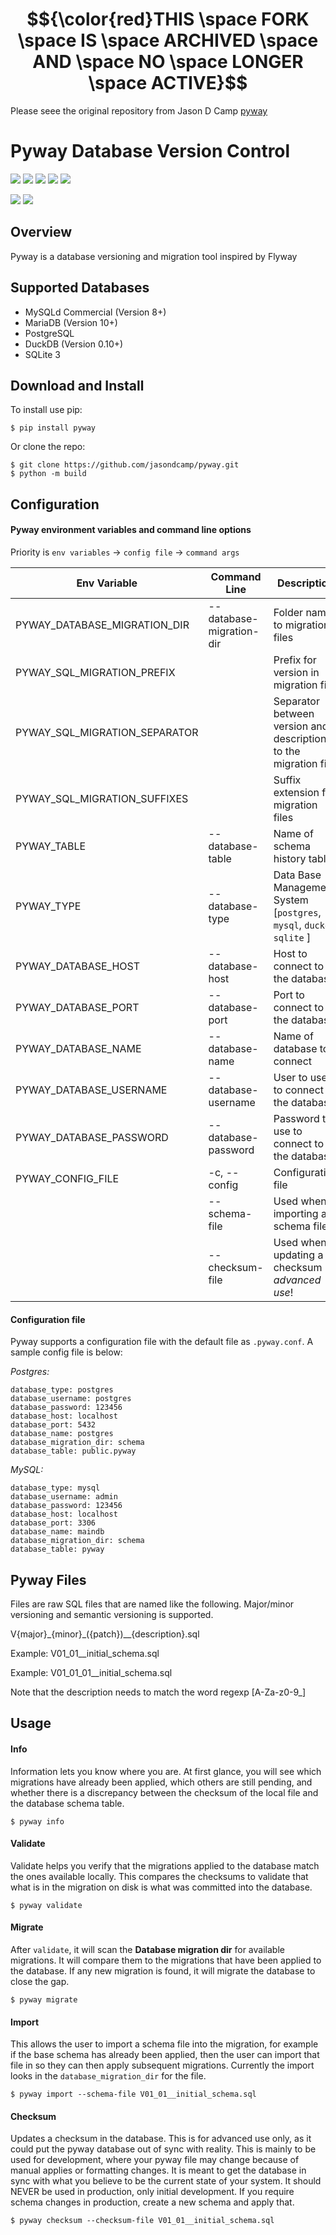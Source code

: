 # $${\color{red}THIS \space FORK \space IS \space ARCHIVED \space AND \space NO \space LONGER \space ACTIVE}$$


Please seee the original repository from Jason D Camp [pyway](https://github.com/jasondcamp/pyway)

# Pyway Database Version Control
![](https://img.shields.io/pypi/v/pyway.svg) ![](https://img.shields.io/badge/status-beta-yellow) ![](https://github.com/jasondcamp/pyway/actions/workflows/pyway-test.yml/badge.svg)  ![](https://img.shields.io/pypi/pyversions/pyway.svg) ![](https://img.shields.io/badge/license-GPL-lightgrey)

![](https://api.codeclimate.com/v1/badges/6ad7c702ffb0b1b96c1a/maintainability) ![](https://api.codeclimate.com/v1/badges/6ad7c702ffb0b1b96c1a/test_coverage)

## Overview
Pyway is a database versioning and migration tool inspired by Flyway

## Supported Databases
- MySQLd Commercial (Version 8+)
- MariaDB (Version 10+)
- PostgreSQL
- DuckDB (Version 0.10+)
- SQLite 3

## Download and Install
To install use pip:

    $ pip install pyway

Or clone the repo:

    $ git clone https://github.com/jasondcamp/pyway.git
    $ python -m build

## Configuration
#### Pyway environment variables and command line options

Priority is `env variables` -> `config file` -> `command args`

| Env Variable | Command Line | Description | Default |
| --------------- | -------------- | -------------- | :--------------: |
| PYWAY_DATABASE_MIGRATION_DIR | --database-migration-dir | Folder name to migration files | resources |
| PYWAY_SQL_MIGRATION_PREFIX | | Prefix for version in migration file | V |
| PYWAY_SQL_MIGRATION_SEPARATOR | | Separator between version and description to the migration file | __ |
| PYWAY_SQL_MIGRATION_SUFFIXES | | Suffix extension for migration files | .sql |
| PYWAY_TABLE | --database-table | Name of schema history table | *None* |
| PYWAY_TYPE | --database-type | Data Base Management System [`postgres`, `mysql`, `duckdb`, `sqlite` ] | *None* *required* |
| PYWAY_DATABASE_HOST | --database-host | Host to connect to the database | *None* |
| PYWAY_DATABASE_PORT | --database-port | Port to connect to the database | *None* |
| PYWAY_DATABASE_NAME | --database-name | Name of database to connect | *None* |
| PYWAY_DATABASE_USERNAME |--database-username | User to use to connect to the database | *None* |
| PYWAY_DATABASE_PASSWORD | --database-password | Password to use to connect to the database | *None* |
| PYWAY_CONFIG_FILE | -c, --config | Configuration file | .pyway.conf |
| | --schema-file | Used when importing a schema file | |
| | --checksum-file | Used when updating a checksum - *advanced use*! | |

#### Configuration file
Pyway supports a configuration file with the default file as `.pyway.conf`. A sample config file is below:

_Postgres:_
```
database_type: postgres
database_username: postgres
database_password: 123456
database_host: localhost
database_port: 5432
database_name: postgres
database_migration_dir: schema
database_table: public.pyway
```
_MySQL:_
```
database_type: mysql
database_username: admin
database_password: 123456
database_host: localhost
database_port: 3306
database_name: maindb
database_migration_dir: schema
database_table: pyway
```


## Pyway Files
Files are raw SQL files that are named like the following. Major/minor versioning and semantic versioning is supported.

V{major}\_{minor}\_({patch})\_\_{description}.sql

Example: V01_01__initial_schema.sql

Example: V01_01_01__initial_schema.sql

Note that the description needs to match the word regexp [A-Za-z0-9_]


## Usage

#### Info
Information lets you know where you are. At first glance, you will see which migrations have already been applied, which others are still pending, and whether there is a discrepancy between the checksum of the local file and the database schema table.

    $ pyway info


#### Validate
Validate helps you verify that the migrations applied to the database match the ones available locally. This compares the checksums to validate that what is in the migration on disk is what was committed into the database.

    $ pyway validate


#### Migrate
After `validate`, it will scan the **Database migration dir** for available migrations. It will compare them to the migrations that have been applied to the database. If any new migration is found, it will migrate the database to close the gap.

    $ pyway migrate

#### Import
This allows the user to import a schema file into the migration, for example if the base schema has already been applied, then the user can import that file in so they can then apply subsequent migrations. Currently the import looks in the `database_migration_dir` for the file.

    $ pyway import --schema-file V01_01__initial_schema.sql

#### Checksum
Updates a checksum in the database. This is for advanced use only, as it could put the pyway database out of sync with reality.  This is mainly to be used for development, where your pyway file may change because of manual applies or formatting changes. It is meant to get the database in sync with what you believe to be the current state of your system. It should NEVER be used in production, only initial development. If you require schema changes in production, create a new schema and apply that.

    $ pyway checksum --checksum-file V01_01__initial_schema.sql
